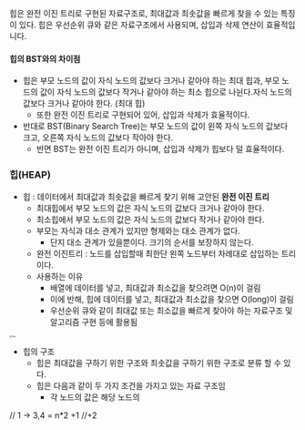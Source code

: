 힙은 완전 이진 트리로 구현된 자료구조로, 최대값과 최솟값을 빠르게 찾을 수 있는 특징이 있다. 힙은 우선순위 큐와 같은 자료구조에서 사용되며, 삽입과 삭제 연산이 효율적입니다.

#### 힙의 BST와의 차이점

- 힙은 부모 노드의 값이 자식 노드의 값보다 크거나 같아야 하는 최대 힙과, 부모 노드의 값이 자식 노드의 값보다 작거나 같아야 하는 최소 힙으로 나뉜다.자식 노드의 값보다 크거나 같아야 한다. (최대 힙)
	- 또한 완전 이진 트리로 구현되어 있어, 삽입과 삭제가 효율적이다.
- 반대로 BST(Binary Search Tree)는 부모 노드의 값이 왼쪽 자식 노드의 값보다 크고, 오른쪽 자식 노드의 값보다 작아야 한다.
	- 반면 BST는 완전 이진 트리가 아니며, 삽입과 삭제가 힙보다 덜 효율적이다.
### 힙(HEAP)

- 힙 : 데이터에서 최대값과 최솟값을 빠르게 찾기 위해 고안된 **완전 이진 트리**
	- 최대힙에서 부모 노드의 값은 자식 노드의 값보다 크거나 같아야 한다.
	- 최소힙에서 부모 노드의 값은 자식 노드의 값보다 작거나 같아야 한다.
	- 부모는 자식과 대소 관계가 있지만 형제와는 대소 관계가 없다.
		- 단지 대소 관계가 있을뿐이다. 크기의 순서를 보장하지 않는다.
	- 완전 이진트리 : 노드를 삽입할때 최한단 왼쪽 노드부터 차례대로 삽입하는 트리이다.
	- 사용하는 이유
		- 배열에 데이터를 넣고, 최대값과 최소값을 찾으려면 O(n)이 걸림
		- 이에 반해, 힙에 데이터를 넣고, 최대값과 최소값을 찾으면 O(long)이 걸림
		- 우선순위 큐와 같이 최대값 또는 최소값을 빠르게 찾아야 하는 자료구조 및 알고리즘 구현 등에 활용됨

<img src="https://www.fun-coding.org/00_Images/completebinarytree.png" alt="img" style="zoom:25%;" />

- 힙의 구조
  - 힙은 최대값을 구하기 위한 구조와 최솟값을 구하기 위한 구조로 분류 할 수 있다.
  - 힙은 다음과 같이 두 가지 조건을 가지고 있는 자료 구조임
    - 각 노드의 값은 해당 노드의 


// 1 -> 3,4 = n*2 +1 //+2